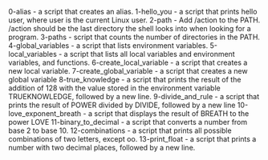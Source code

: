 0-alias - a script that creates an alias.
1-hello_you -  a script that prints hello user, where user is the current Linux user.
2-path - Add /action to the PATH. /action should be the last directory the shell looks into when looking for a program.
3-paths -  script that counts the number of directories in the PATH.
4-global_variables - a script that lists environment variables.
5-local_variables - a script that lists all local variables and environment variables, and functions.
6-create_local_variable - a script that creates a new local variable.
7-create_global_variable - a script that creates a new global variable
8-true_knowledge -  a script that prints the result of the addition of 128 with the value stored in the environment variable TRUEKNOWLEDGE, followed by a new line.
9-divide_and_rule - a script that prints the result of POWER divided by DIVIDE, followed by a new line
10-love_exponent_breath - a script that displays the result of BREATH to the power LOVE
11-binary_to_decimal - a script that converts a number from base 2 to base 10.
12-combinations - a script that prints all possible combinations of two letters, except oo.
13-print_float - a script that prints a number with two decimal places, followed by a new line.
